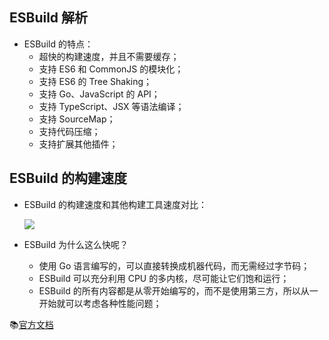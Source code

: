 
## ESBuild 解析

- ESBuild 的特点：
  - 超快的构建速度，并且不需要缓存；
  - 支持 ES6 和 CommonJS 的模块化；
  - 支持 ES6 的 Tree Shaking；
  - 支持 Go、JavaScript 的 API；
  - 支持 TypeScript、JSX 等语法编译；
  - 支持 SourceMap；
  - 支持代码压缩；
  - 支持扩展其他插件；

## ESBuild 的构建速度

- ESBuild 的构建速度和其他构建工具速度对比：

  ![](/pack/vite/11.png)

- ESBuild 为什么这么快呢？
  - 使用 Go 语言编写的，可以直接转换成机器代码，而无需经过字节码；
  - ESBuild 可以充分利用 CPU 的多内核，尽可能让它们饱和运行；
  - ESBuild 的所有内容都是从零开始编写的，而不是使用第三方，所以从一开始就可以考虑各种性能问题；

:books:[官方文档](https://esbuild.github.io/)
